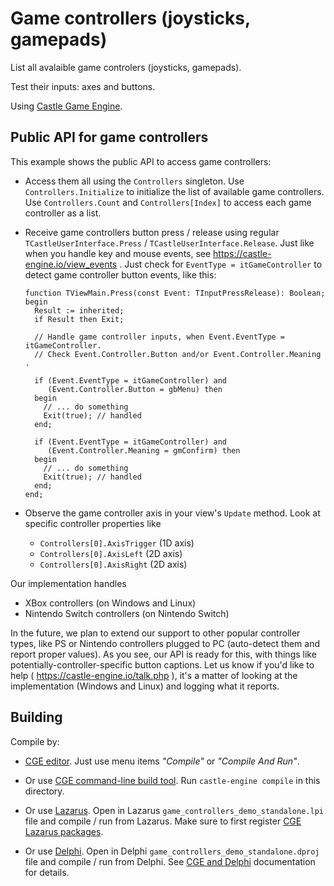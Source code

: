 # Game controllers (joysticks, gamepads)

List all avalaible game controlers (joysticks, gamepads).

Test their inputs: axes and buttons.

Using [Castle Game Engine](https://castle-engine.io/).

## Public API for game controllers

This example shows the public API to access game controllers:

- Access them all using the `Controllers` singleton. Use `Controllers.Initialize` to initialize the list of available game controllers. Use `Controllers.Count` and `Controllers[Index]` to access each game controller as a list.

- Receive game controllers button press / release using regular `TCastleUserInterface.Press` / `TCastleUserInterface.Release`. Just like when you handle key and mouse events, see https://castle-engine.io/view_events . Just check for `EventType = itGameController` to detect game controller button events, like this:

    ```delphi
    function TViewMain.Press(const Event: TInputPressRelease): Boolean;
    begin
      Result := inherited;
      if Result then Exit;

      // Handle game controller inputs, when Event.EventType = itGameController.
      // Check Event.Controller.Button and/or Event.Controller.Meaning .

      if (Event.EventType = itGameController) and
         (Event.Controller.Button = gbMenu) then
      begin
        // ... do something
        Exit(true); // handled
      end;

      if (Event.EventType = itGameController) and
         (Event.Controller.Meaning = gmConfirm) then
      begin
        // ... do something
        Exit(true); // handled
      end;
    end;
    ```

- Observe the game controller axis in your view's `Update` method. Look at specific controller properties like

    - `Controllers[0].AxisTrigger` (1D axis)
    - `Controllers[0].AxisLeft` (2D axis)
    - `Controllers[0].AxisRight` (2D axis)

Our implementation handles

- XBox controllers (on Windows and Linux)
- Nintendo Switch controllers (on Nintendo Switch)

In the future, we plan to extend our support to other popular controller types, like PS or Nintendo controllers plugged to PC (auto-detect them and report proper values). As you see, our API is ready for this, with things like potentially-controller-specific button captions. Let us know if you'd like to help ( https://castle-engine.io/talk.php ), it's a matter of looking at the implementation (Windows and Linux) and logging what it reports.

## Building

Compile by:

- [CGE editor](https://castle-engine.io/editor). Just use menu items _"Compile"_ or _"Compile And Run"_.

- Or use [CGE command-line build tool](https://castle-engine.io/build_tool). Run `castle-engine compile` in this directory.

- Or use [Lazarus](https://www.lazarus-ide.org/). Open in Lazarus `game_controllers_demo_standalone.lpi` file and compile / run from Lazarus. Make sure to first register [CGE Lazarus packages](https://castle-engine.io/lazarus).

- Or use [Delphi](https://www.embarcadero.com/products/Delphi). Open in Delphi `game_controllers_demo_standalone.dproj` file and compile / run from Delphi. See [CGE and Delphi](https://castle-engine.io/delphi) documentation for details.
